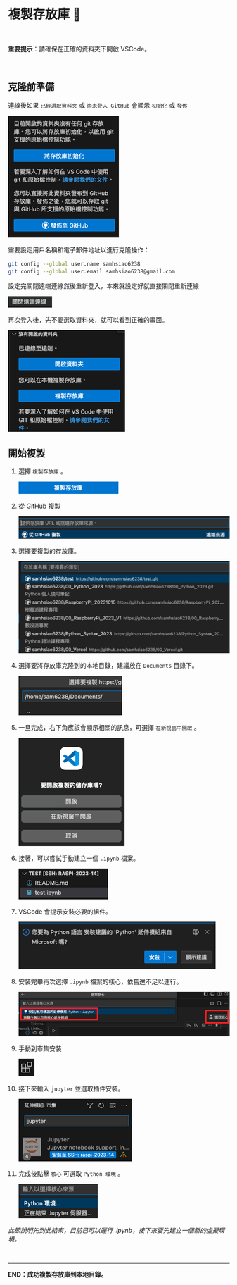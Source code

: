 # 複製存放庫 📌

</br>

**重要提示**：請確保在正確的資料夾下開啟 VSCode。

</br>

## 克隆前準備

連線後如果 `已經選取資料夾` 或 `尚未登入 GitHub` 會顯示 `初始化` 或 `發佈`

![](images/img_026.png)


需要設定用戶名稱和電子郵件地址以進行克隆操作：

```bash
git config --global user.name samhsiao6238
git config --global user.email samhsiao6238@gmail.com
```


設定完關閉遠端連線然後重新登入，本來就設定好就直接關閉重新連線

![](images/img_27.png)




再次登入後，先不要選取資料夾，就可以看到正確的畫面。

![](images/img_28.png)


## 開始複製

1. 選擇 `複製存放庫` 。
   
    ![](images/img_29.png)


   
2. 從 GitHub 複製
   
   ![](images/img_30.png)


3. 選擇要複製的存放庫。
   
   ![](images/img_32.png)

4. 選擇要將存放庫克隆到的本地目錄，建議放在 `Documents` 目錄下。
   
   ![](images/img_33.png)

5. 一旦完成，右下角應該會顯示相關的訊息，可選擇 `在新視窗中開啟` 。
   
    ![](images/img_34.png)

6. 接著，可以嘗試手動建立一個 `.ipynb` 檔案。
   
   ![](images/img_35.png)
   

7. VSCode 會提示安裝必要的組件。
   
   ![](images/img_37.png)

8. 安裝完畢再次選擇 `.ipynb` 檔案的核心，依舊還不足以運行。
   
   ![](images/img_38.png)

9. 手動到市集安裝
    
    ![](images/img_39.png)

10. 接下來輸入 `jupyter` 並選取插件安裝。
    
    ![](images/img_40.png)

11. 完成後點擊 `核心` 可選取 `Python 環境` 。
    
    ![](images/img_41.png)

*此節說明先到此結束，目前已可以運行 .ipynb，接下來要先建立一個新的虛擬環境。*

</br>

---

**END：成功複製存放庫到本地目錄。**


